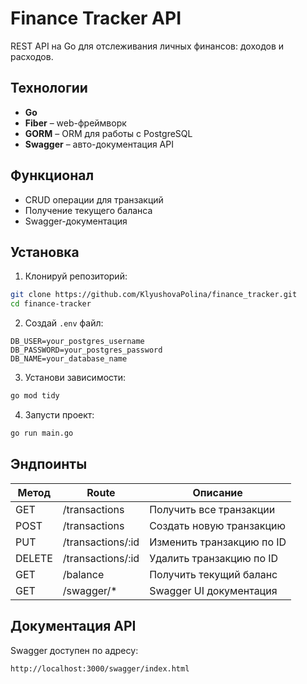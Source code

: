 # Finance Tracker API

REST API на Go для отслеживания личных финансов: доходов и расходов.

## Технологии

- **Go** 
- **Fiber** – web-фреймворк
- **GORM** – ORM для работы с PostgreSQL
- **Swagger** – авто-документация API



## Функционал

- CRUD операции для транзакций  
- Получение текущего баланса  
- Swagger-документация



##  Установка

1. Клонируй репозиторий:

```bash
git clone https://github.com/KlyushovaPolina/finance_tracker.git
cd finance-tracker
```

2. Создай `.env` файл:

```
DB_USER=your_postgres_username
DB_PASSWORD=your_postgres_password
DB_NAME=your_database_name
```

3. Установи зависимости:

```bash
go mod tidy
```

4. Запусти проект:

```bash
go run main.go
```



##  Эндпоинты

| Метод | Route                 | Описание                  |
|-------|-----------------------|---------------------------|
| GET   | /transactions         | Получить все транзакции   |
| POST  | /transactions         | Создать новую транзакцию  |
| PUT   | /transactions/:id     | Изменить транзакцию по ID |
| DELETE | /transactions/:id    | Удалить транзакцию по ID  |
| GET   | /balance              | Получить текущий баланс   |
| GET   | /swagger/*            | Swagger UI документация   |




##  Документация API

Swagger доступен по адресу:

```
http://localhost:3000/swagger/index.html
```


